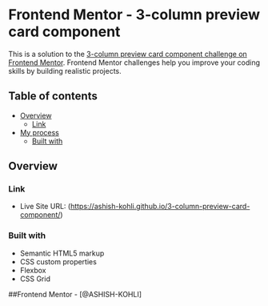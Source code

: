 # Frontend Mentor - 3-column preview card component

This is a solution to the [3-column preview card component challenge on Frontend Mentor](https://www.frontendmentor.io/challenges/3column-preview-card-component-pH92eAR2-). Frontend Mentor challenges help you improve your coding skills by building realistic projects. 

## Table of contents

- [Overview](#overview)
  - [Link](#link)
- [My process](#my-process)
  - [Built with](#built-with)



## Overview

### Link

- Live Site URL: (https://ashish-kohli.github.io/3-column-preview-card-component/)


### Built with

- Semantic HTML5 markup
- CSS custom properties
- Flexbox
- CSS Grid


##Frontend Mentor - [@ASHISH-KOHLI]
